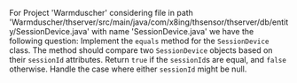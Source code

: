 For Project 'Warmduscher' considering file in path 'Warmduscher/thserver/src/main/java/com/x8ing/thsensor/thserver/db/entity/SessionDevice.java' with name 'SessionDevice.java' we have the following question: 
Implement the `equals` method for the `SessionDevice` class. The method should compare two `SessionDevice` objects based on their `sessionId` attributes. Return `true` if the `sessionId`s are equal, and `false` otherwise. Handle the case where either `sessionId` might be null.